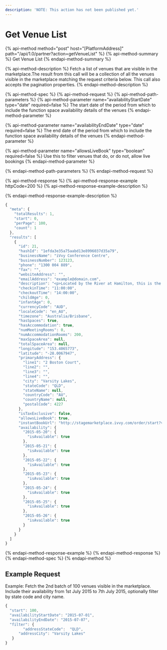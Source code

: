 ```yaml
---
description: 'NOTE: This action has not been published yet.'
---
```


# Get Venue List

{% api-method method="post" host="\[PlatformAddress\]" path="/api/1.0/partner?action=getVenueList" %}
{% api-method-summary %}
Get Venue List
{% endapi-method-summary %}

{% api-method-description %}
Fetch a list of venues that are visible in the marketplace.The result from this call will be a collection of all the venues visible in the marketplace matching the request criteria below. This call also accepts the pagination properties.
{% endapi-method-description %}

{% api-method-spec %}
{% api-method-request %}
{% api-method-path-parameters %}
{% api-method-parameter name="availabilityStartDate" type="date" required=false %}
The start date of the period from which to include the function space availability details of the venues
{% endapi-method-parameter %}

{% api-method-parameter name="availabilityEndDate" type="date" required=false %}
The end date of the period from which to include the function space availability details of the venues
{% endapi-method-parameter %}

{% api-method-parameter name="allowsLiveBook" type="boolean" required=false %}
Use this to filter venues that do, or do not, allow live bookings
{% endapi-method-parameter %}

{% endapi-method-path-parameters %}
{% endapi-method-request %}

{% api-method-response %}
{% api-method-response-example httpCode=200 %}
{% api-method-response-example-description %}

{% endapi-method-response-example-description %}

```javascript
{
  "meta": {
    "totalResults": 1,
    "start": 0,
    "perPage": 100,
    "count": 1
  },
  "results": [
    {
      "id": 21,
      "hashId": "1efda3e35a75aabd13e8996037d35a79",
      "businessName": "iVvy Conference Centre",
      "businessNumber": 123123,
      "phone": "1300 004 889",
      "fax": "",
      "websiteAddress": "",
      "emailAddress": "example@domain.com",
      "description": "<p>Located by the River at Hamilton, this is the closest 5 star, full service Hotel to the Brisbane Cruise Terminal - Portside at Hamilton, the Airport precinct, Gateway Arterial Bridge linking the Gold Coast to the Sunshine Coast and is just minutes from the CBD.<br /><br />  Featuring 90 spacious, newly refurbished and well appointed accommodation rooms, the hotel is an urban escape perfect for business or leisure travellers alike. Most rooms feature magnificent views of the widest reach of the Brisbane River spanning from the Brisbane City past the Brisbane Cruise Terminal and to the Gateway Bridge.<br /><br />  Enjoy the resort style pool, spa, sauna, gym and complimentary car parking &amp; Wi-Fi for all delegates, guests and visitors.<br /><br />  From the grandeur of the column free Hamilton Ballroom which can easily divide into smaller configurations, the intimacy of the Newstead Room or take advantage of the newly refurbished Executive Boardroom the Brisbane Riverview Hotel has an option to suit your budget and requirements. The resort style pool area is a fantastic venue for breakout sessions or lunches. This is a flexible and well equipped conference venue can cater for intimte boardroom meeting of 6 people up to large corporate events for up to 300 delegates. <br /><br />  With expansive river views, Plates Restaurant offers a seasonal menu showcasing superb produce from Queensland&#8217;s freshest seafood, international cuisine, and wood fired steaks and pizzas. It is the perfect place for business or pleasure, mixing excellent atmosphere with great service.</p>",
      "checkinTime": "11:00:00",
      "checkoutTime": "14:00:00",
      "childAge": 0,
      "infantAge": 0,
      "currencyCode": "AUD",
      "localeCode": "en_AU",
      "timezone": "Australia/Brisbane",
      "hasSpaces": true,
      "hasAccommodation": true,
      "numMeetingRooms": 0,
      "numAccommodationRooms": 200,
      "maxSpaceArea": null,
      "totalSpaceArea": null,
      "longitude": "153.4065773",
      "latitude": "-28.0067947",
      "primaryAddress": {
        "line1": "2 Boston Court",
        "line2": "",
        "line3": "",
        "line4": "",
        "city": "Varsity Lakes",
        "stateCode": "QLD",
        "stateName": null,
        "countryCode": "AU",
        "countryName": null,
        "postalCode": 4227
      },
      "isTaxExclusive": false,
      "allowsLiveBook": true,
      "instantBookUrl": "http://stagemarketplace.ivvy.com/order/start?v=1efda3e35a75aabd13e8996037d35a79",
      "availability": {
        "2015-05-20": {
          "isAvailable": true
        },
        "2015-05-21": {
          "isAvailable": true
        },
        "2015-05-22": {
          "isAvailable": true
        },
        "2015-05-23": {
          "isAvailable": true
        },
        "2015-05-24": {
          "isAvailable": true
        },
        "2015-05-25": {
          "isAvailable": true
        },
        "2015-05-26": {
          "isAvailable": true
        }
      }
    }
  ]
}
```
{% endapi-method-response-example %}
{% endapi-method-response %}
{% endapi-method-spec %}
{% endapi-method %}

## Example Request

Example: Fetch the 2nd batch of 100 venues visible in the marketplace. Include their availability from 1st July 2015 to 7th July 2015, optionally filter by state code and city name.

```javascript
{
  "start": 100,
  "availabilityStartDate": "2015-07-01",
  "availabilityEndDate": "2015-07-07",
  "filter": {
    	"addressStateCode":  "QLD",
      "addressCity": "Varsity Lakes"
   }
}
```

